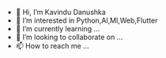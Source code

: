 - 👋 Hi, I’m Kavindu Danushka
- 👀 I’m interested in Python,AI,Ml,Web,Flutter
- 🌱 I’m currently learning ...
- 💞️ I’m looking to collaborate on ...
- 📫 How to reach me ...

<!---
DanushkaKavindu/DanushkaKavindu is a ✨ special ✨ repository because its `README.md` (this file) appears on your GitHub profile.
You can click the Preview link to take a look at your changes.
--->
